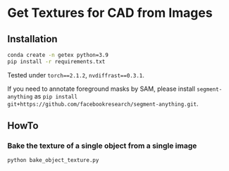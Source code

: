 # Get Textures for CAD from Images

## Installation

```bash
conda create -n getex python=3.9
pip install -r requirements.txt
```

Tested under `torch==2.1.2`, `nvdiffrast==0.3.1`.

If you need to annotate foreground masks by SAM, please install `segment-anything` as `pip install git+https://github.com/facebookresearch/segment-anything.git`.

## HowTo

### Bake the texture of a single object from a single image

```bash
python bake_object_texture.py
```
